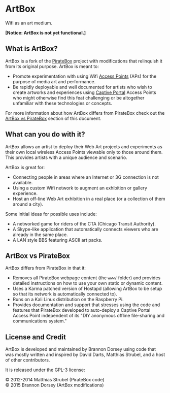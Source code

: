 # ArtBox

Wifi as an art medium.

**[Notice: ArtBox is not yet functional.]**

## What is ArtBox?

ArtBox is a fork of the [PirateBox](http://www.piratebox.cc/start) project with modifications that relinquish it from its original purpose. ArtBox is meant to:

- Promote experimentation with using Wifi [Access Points](http://en.wikipedia.org/wiki/Wireless_access_point) (APs) for the purpose of media art and performance.
- Be rapidly deployable and well documented for artists who wish to create artworks and experiences using [Captive Portal](http://en.wikipedia.org/wiki/Captive_portal) Access Points who might otherwise find this feat challenging or be altogether unfamiliar with these technologies or concepts.

For more information about how ArtBox differs from PirateBox check out the [ArtBox vs PirateBox](#ArtBox-vs-PirateBox) section of this document.

## What can you do with it?

ArtBox allows an artist to deploy their Web Art projects and experiments as their own local wireless Access Points viewable only to those around them. This provides artists with a unique audience and scenario.

ArtBox is great for:

- Connecting people in areas where an Internet or 3G connection is not available.
- Using a custom Wifi network to augment an exhibition or gallery experience.
- Host an off-line Web Art exhibition in a real place (or a collection of them around a city).

Some initial ideas for possible uses include:

- A networked game for riders of the CTA (Chicago Transit Authority).
- A Skype-like application that automatically connects viewers who are already in the same place.
- A LAN style BBS featuring ASCII art packs.

## ArtBox vs PirateBox

ArtBox differs from PirateBox in that it:

- Removes all PirateBox webpage content (the `www/` folder) and provides detailed instructions on how to use your own static or dynamic content.
- Uses a Karma patched version of Hostapd (allowing ArtBox to be setup so that its network is automatically connected to).
- Runs on a Kali Linux distribution on the Raspberry Pi.
- Provides documentation and support that stresses using the code and features that PirateBox developed to auto-deploy a Captive Portal Access Point independent of its "DIY anonymous offline file-sharing and communications system." 

## License and Credit

ArtBox is developed and maintained by Brannon Dorsey using code that was mostly written and inspired by David Darts, Matthias Strubel, and a host of other contributors.

It is released under the GPL-3 license:

© 2012-2014 Matthias Strubel (PirateBox code)<br>
© 2015 Brannon Dorsey (ArtBox modifications)



